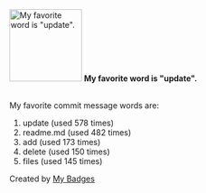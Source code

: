 <img src="https://my-badges.github.io/my-badges/favorite-word.png" alt="My favorite word is &quot;update&quot;." title="My favorite word is &quot;update&quot;." width="128">
<strong>My favorite word is &quot;update&quot;.</strong>
<br><br>

My favorite commit message words are:

1. update (used 578 times)
2. readme.md (used 482 times)
3. add (used 173 times)
4. delete (used 150 times)
5. files (used 145 times)


Created by <a href="https://github.com/my-badges/my-badges">My Badges</a>